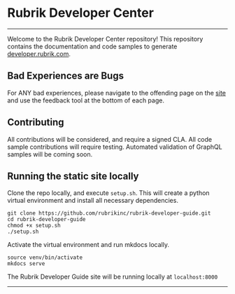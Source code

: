 # Rubrik Developer Center

---

Welcome to the Rubrik Developer Center repository! This repository contains the documentation and code samples to generate [developer.rubrik.com](https://developer.rubrik.com).

## Bad Experiences are Bugs
For ANY bad experiences, please navigate to the offending page on the [site](https://developer.rubrik.com) and use the feedback tool at the bottom of each page.

## Contributing
All contributions will be considered, and require a signed CLA. All code sample contributions will require testing. Automated validation of GraphQL samples will be coming soon.

## Running the static site locally
Clone the repo locally, and execute `setup.sh`. This will create a python virtual environment and install all necessary dependencies.
```
git clone https://github.com/rubrikinc/rubrik-developer-guide.git
cd rubrik-developer-guide
chmod +x setup.sh
./setup.sh
```

Activate the virtual environment and run mkdocs locally.
```
source venv/bin/activate
mkdocs serve
```

The Rubrik Developer Guide site will be running locally at `localhost:8000`

---
